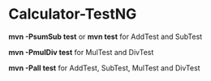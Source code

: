 # Calculator-TestNG

**mvn -PsumSub test** or **mvn test** for AddTest and SubTest

**mvn -PmulDiv test** for MulTest and DivTest

**mvn -Pall test** for AddTest, SubTest, MulTest and DivTest 
